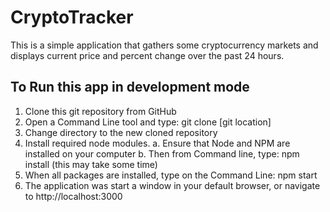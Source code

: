 # CryptoTracker
This is a simple application that gathers some cryptocurrency markets and displays current price and percent change over the past 24 hours.

## To Run this app in development mode
1. Clone this git repository from GitHub
2. Open a Command Line tool and type: git clone [git location]
3. Change directory to the new cloned repository
4. Install required node modules. 
   a. Ensure that Node and NPM are installed on your computer
   b. Then from Command line, type: npm install (this may take some time)
5. When all packages are installed, type on the Command Line: npm start
6. The application was start a window in your default browser, or navigate to http://localhost:3000
